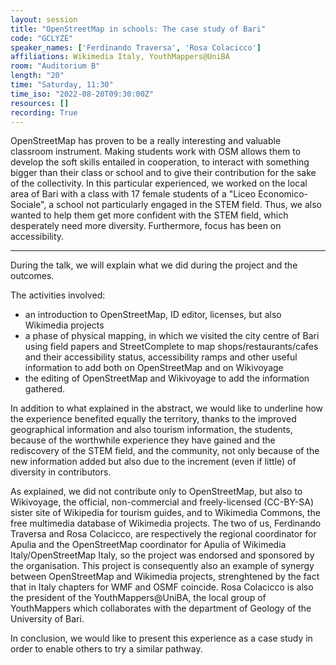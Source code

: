```yaml
---
layout: session
title: "OpenStreetMap in schools: The case study of Bari"
code: "GCLYZE"
speaker_names: ['Ferdinando Traversa', 'Rosa Colacicco']
affiliations: Wikimedia Italy, YouthMappers@UniBA
room: "Auditorium B"
length: "20"
time: "Saturday, 11:30"
time_iso: "2022-08-20T09:30:00Z"
resources: []
recording: True
---
```


OpenStreetMap has proven to be a really interesting and valuable classroom instrument. Making students work with OSM allows them to develop the soft skills entailed in cooperation, to interact with something bigger than their class or school and to give their contribution for the sake of the collectivity. In this particular experienced, we worked on the local area of Bari with a class with 17 female students of a &#34;Liceo Economico-Sociale&#34;, a school not particularly engaged in the STEM field. Thus, we also wanted to help them get more confident with the STEM field, which desperately need more diversity. Furthermore, focus has been on accessibility.

<hr>

During the talk, we will explain what we did during the project and the outcomes. 

The activities involved:
* an introduction to OpenStreetMap, ID editor, licenses, but also Wikimedia projects
* a phase of physical mapping, in which we visited the city centre of Bari using field papers and StreetComplete to map shops/restaurants/cafes and their accessibility status, accessibility ramps and other useful information to add both on OpenStreetMap and on Wikivoyage
* the editing of OpenStreetMap and Wikivoyage to add the information gathered. 

In addition to what explained in the abstract, we would like to underline how the experience benefited equally the territory, thanks to the improved geographical information and also tourism information, the students, because of the worthwhile experience they have gained and the rediscovery of the STEM field, and the community, not only because of the new information added but also due to the increment (even if little) of diversity in contributors.

As explained, we did not contribute only to OpenStreetMap, but also to Wikivoyage, the official, non-commercial and freely-licensed (CC-BY-SA) sister site of Wikipedia for tourism guides, and to Wikimedia Commons, the free multimedia database of Wikimedia projects. The two of us, Ferdinando Traversa and Rosa Colacicco, are respectively the regional coordinator for Apulia and the OpenStreetMap coordinator for Apulia of Wikimedia Italy/OpenStreetMap Italy, so the project was endorsed and sponsored by the organisation. This project is consequently also an example of synergy between OpenStreetMap and Wikimedia projects, strenghtened by the fact that in Italy chapters for WMF and OSMF coincide. Rosa Colacicco is also the president of the YouthMappers@UniBA, the local group of YouthMappers which collaborates with the department of Geology of the University of Bari.

In conclusion, we would like to present this experience as a case study in order to enable others to try a similar pathway.

